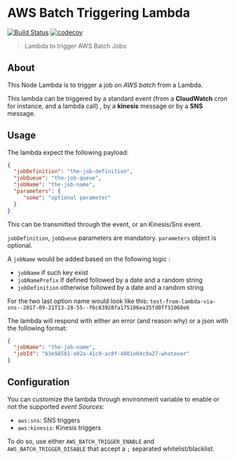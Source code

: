 AWS Batch Triggering Lambda
===========================

[![Build Status](https://travis-ci.org/CoorpAcademy/aws-batch-triggering-lambda.svg)](https://travis-ci.org/CoorpAcademy/aws-batch-triggering-lambda)
[![codecov](https://codecov.io/gh/CoorpAcademy/aws-batch-triggering-lambda/branch/master/graph/badge.svg)](https://codecov.io/gh/CoorpAcademy/aws-batch-triggering-lambda)

> Lambda to trigger AWS Batch Jobs

## About
This Node Lambda is to trigger a job on *AWS batch* from a Lambda.

This lambda can be triggered by a standard event (from a **CloudWatch** cron for instance, and a lambda call)
, by a **kinesis** message or by a **SNS** message.

## Usage

The lambda expect the following payload:

```json
{
  "jobDefinition": "the-job-definition",
  "jobQueue": "the-job-queue",
  "jobName": "the-job-name",
  "parameters": {
     "some": "optional parameter"
  }
}
```

This can be transmitted through the event, or an Kinesis/Sns event.

`jobDefinition`, `jobQueue` parameters are mandatory.
`parameters` object is optional.

A `jobName` would be added based on the following logic :

- `jobName` if such key exist
- `jobNamePrefix` if defined followed by a date and a random string
- `jobDefinition` otherwise followed by a date and a random string

For the two last option name would look like this:
`test-from-lambda-via-sns--2017-09-21T13-28-55--f6c83928fa175106ea35fd0ff31068e6`

The lambda will respond with either an error (and reason why) or
a json with the following format:

```json
{
  "jobName": "the-job-name",
  "jobId": "b3e985b1-e02a-41c9-ac8f-4801e04c9a27-whatever"
}
```

## Configuration
You can customize the lambda through environment variable to enable or not the
supported *event Sources*:

- `aws:sns`: SNS triggers
- `aws:kinesis`: Kinesis triggers

To do so, use either `AWS_BATCH_TRIGGER_ENABLE` and `AWS_BATCH_TRIGGER_DISABLE`
that accept a `;` separated whitelist/blacklist.
